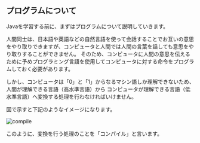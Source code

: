 ## プログラムについて
Javaを学習する前に、まずはプログラムについて説明していきます。

人間同士は、日本語や英語などの自然言語を使って会話することでお互いの意思をやり取りできますが、コンピュータと人間では人間の言葉を話しても意思をやり取りすることができません。
そのため、コンピュータに人間の意思を伝えるために予めプログラミング言語を使用してコンピュータに対する命令をプログラムしておく必要があります。

しかし、コンピュータは「0」と「1」からなるマシン語しか理解できないため、人間が理解できる言語（高水準言語）から
コンピュータが理解できる言語（低水準言語）へ変換する処理を行わなければいけません。

図で示すと下記のようなイメージになります。

![compile](https://user-images.githubusercontent.com/32017808/37837197-f27d0ba6-2ef7-11e8-9e16-5a247c8bc180.png)


このように、変換を行う処理のことを「コンパイル」と言います。



